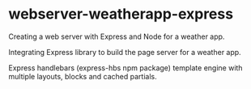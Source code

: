 # webserver-weatherapp-express
Creating a web server with Express and Node for a weather app.

Integrating Express library to build the page server for a weather app.

Express handlebars (express-hbs npm package) template engine with multiple layouts, blocks and cached partials.
